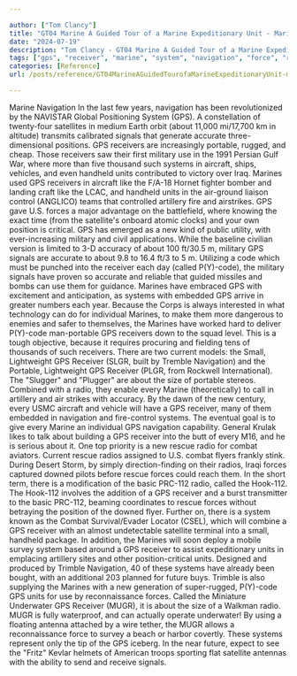 ```yaml
---

author: ["Tom Clancy"]
title: "GT04 Marine A Guided Tour of a Marine Expeditionary Unit - Marine_split_054.html"
date: "2024-07-19"
description: "Tom Clancy - GT04 Marine A Guided Tour of a Marine Expeditionary Unit"
tags: ["gps", "receiver", "marine", "system", "navigation", "force", "radio", "unit", "satellite", "signal", "military", "new", "every", "rescue", "accurate", "position", "portable", "use", "aircraft", "handheld", "like", "artillery", "called", "p", "combat"]
categories: [Reference]
url: /posts/reference/GT04MarineAGuidedTourofaMarineExpeditionaryUnit-marinesplit054html

---
```



Marine
Navigation
In the last few years, navigation has been revolutionized by the NAVISTAR Global Positioning System (GPS). A constellation of twenty-four satellites in medium Earth orbit (about 11,000 mi/17,700 km in altitude) transmits calibrated signals that generate accurate three-dimensional positions. GPS receivers are increasingly portable, rugged, and cheap. Those receivers saw their first military use in the 1991 Persian Gulf War, where more than five thousand such systems in aircraft, ships, vehicles, and even handheld units contributed to victory over Iraq. Marines used GPS receivers in aircraft like the F/A-18 Hornet fighter bomber and landing craft like the LCAC, and handheld units in the air-ground liaison control (ANGLICO) teams that controlled artillery fire and airstrikes. GPS gave U.S. forces a major advantage on the battlefield, where knowing the exact time (from the satellite's onboard atomic clocks) and your own position is critical. GPS has emerged as a new kind of public utility, with ever-increasing military and civil applications. While the baseline civilian version is limited to 3-D accuracy of about 100 ft/30.5 m, military GPS signals are accurate to about 9.8 to 16.4 ft/3 to 5 m. Utilizing a code which must be punched into the receiver each day (called P(Y)-code), the military signals have proven so accurate and reliable that guided missiles and bombs can use them for guidance.
Marines have embraced GPS with excitement and anticipation, as systems with embedded GPS arrive in greater numbers each year. Because the Corps is always interested in what technology can do for individual Marines, to make them more dangerous to enemies and safer to themselves, the Marines have worked hard to deliver P(Y)-code man-portable GPS receivers down to the squad level. This is a tough objective, because it requires procuring and fielding tens of thousands of such receivers. There are two current models: the Small, Lightweight GPS Receiver (SLGR, built by Tremble Navigation) and the Portable, Lightweight GPS Receiver (PLGR, from Rockwell International). The "Slugger" and "Plugger" are about the size of portable stereos. Combined with a radio, they enable every Marine (theoretically) to call in artillery and air strikes with accuracy. By the dawn of the new century, every USMC aircraft and vehicle will have a GPS receiver, many of them embedded in navigation and fire-control systems. The eventual goal is to give every Marine an individual GPS navigation capability. General Krulak likes to talk about building a GPS receiver into the butt of every M16, and he is serious about it.
One top priority is a new rescue radio for combat aviators. Current rescue radios assigned to U.S. combat flyers frankly stink. During Desert Storm, by simply direction-finding on their radios, Iraqi forces captured downed pilots before rescue forces could reach them. In the short term, there is a modification of the basic PRC-112 radio, called the Hook-112. The Hook-112 involves the addition of a GPS receiver and a burst transmitter to the basic PRC-112, beaming coordinates to rescue forces without betraying the position of the downed flyer. Further on, there is a system known as the Combat Survival/Evader Locator (CSEL), which will combine a GPS receiver with an almost undetectable satellite terminal into a small, handheld package.
In addition, the Marines will soon deploy a mobile survey system based around a GPS receiver to assist expeditionary units in emplacing artillery sites and other position-critical units. Designed and produced by Trimble Navigation, 40 of these systems have already been bought, with an additional 203 planned for future buys. Trimble is also supplying the Marines with a new generation of super-rugged, P(Y)-code GPS units for use by reconnaissance forces. Called the Miniature Underwater GPS Receiver (MUGR), it is about the size of a Walkman radio. MUGR is fully waterproof, and can actually operate underwater! By using a floating antenna attached by a wire tether, the MUGR allows a reconnaissance force to survey a beach or harbor covertly. These systems represent only the tip of the GPS iceberg. In the near future, expect to see the "Fritz" Kevlar helmets of American troops sporting flat satellite antennas with the ability to send and receive signals.
